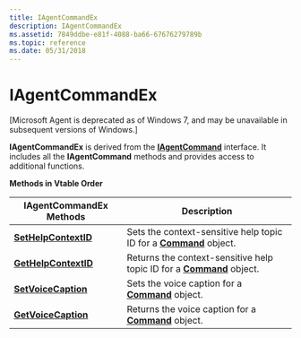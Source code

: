 ```yaml
---
title: IAgentCommandEx
description: IAgentCommandEx
ms.assetid: 7849ddbe-e81f-4088-ba66-67676279789b
ms.topic: reference
ms.date: 05/31/2018
---
```


# IAgentCommandEx

\[Microsoft Agent is deprecated as of Windows 7, and may be unavailable in subsequent versions of Windows.\]

**IAgentCommandEx** is derived from the [**IAgentCommand**](iagentcommand.md) interface. It includes all the **IAgentCommand** methods and provides access to additional functions.

**Methods in Vtable Order**



| IAgentCommandEx Methods                                       | Description                                                                                  |
|---------------------------------------------------------------|----------------------------------------------------------------------------------------------|
| [**SetHelpContextID**](iagentcommandex--sethelpcontextid.md) | Sets the context-sensitive help topic ID for a [**Command**](/windows/desktop/lwef/the-command-object) object.    |
| [**GetHelpContextID**](iagentcommandex--gethelpcontextid.md) | Returns the context-sensitive help topic ID for a [**Command**](/windows/desktop/lwef/the-command-object) object. |
| [**SetVoiceCaption**](iagentcommandex--setvoicecaption.md)   | Sets the voice caption for a [**Command**](/windows/desktop/lwef/the-command-object) object.                      |
| [**GetVoiceCaption**](iagentcommandex--getvoicecaption.md)   | Returns the voice caption for a [**Command**](/windows/desktop/lwef/the-command-object) object.                   |



 

 

 
